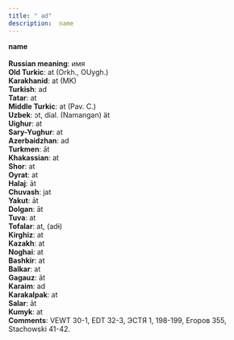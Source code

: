 ```yaml
---
title: " ad"
description:  name
---
```

<p data-pagefind-weight="0.5">
<strong> name</strong><br><br>
<strong>Russian meaning</strong>:  имя<br>
<strong>Old Turkic</strong>:  at (Orkh., OUygh.)<br>
<strong>Karakhanid</strong>:  at (MK)<br>
<strong>Turkish</strong>:  ad<br>
<strong>Tatar</strong>:  at<br>
<strong>Middle Turkic</strong>:  at (Pav. C.)<br>
<strong>Uzbek</strong>:  ɔt, dial. (Namangan) ät<br>
<strong>Uighur</strong>:  at<br>
<strong>Sary-Yughur</strong>:  at<br>
<strong>Azerbaidzhan</strong>:  ad<br>
<strong>Turkmen</strong>:  āt<br>
<strong>Khakassian</strong>:  at<br>
<strong>Shor</strong>:  at<br>
<strong>Oyrat</strong>:  at<br>
<strong>Halaj</strong>:  āt<br>
<strong>Chuvash</strong>:  jat<br>
<strong>Yakut</strong>:  āt<br>
<strong>Dolgan</strong>:  āt<br>
<strong>Tuva</strong>:  at<br>
<strong>Tofalar</strong>:  at, (adɨ)<br>
<strong>Kirghiz</strong>:  at<br>
<strong>Kazakh</strong>:  at<br>
<strong>Noghai</strong>:  at<br>
<strong>Bashkir</strong>:  at<br>
<strong>Balkar</strong>:  at<br>
<strong>Gagauz</strong>:  āt<br>
<strong>Karaim</strong>:  ad<br>
<strong>Karakalpak</strong>:  at<br>
<strong>Salar</strong>:  āt<br>
<strong>Kumyk</strong>:  at<br>
<strong>Comments</strong>:  VEWT 30-1, EDT 32-3, ЭСТЯ 1, 198-199, Егоров 355, Stachowski 41-42.<br>

</p>
